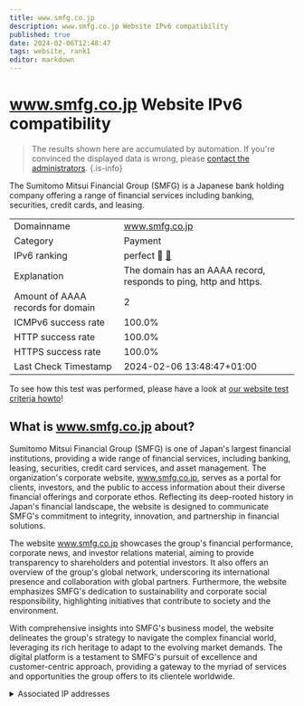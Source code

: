 ```yaml
---
title: www.smfg.co.jp
description: www.smfg.co.jp Website IPv6 compatibility
published: true
date: 2024-02-06T12:48:47
tags: website, rank1
editor: markdown
---
```


# www.smfg.co.jp Website IPv6 compatibility

> The results shown here are accumulated by automation. If you're convinced the displayed data is wrong, please [contact the administrators](/howto/chat). 
{.is-info}

The Sumitomo Mitsui Financial Group (SMFG) is a Japanese bank holding company offering a range of financial services including banking, securities, credit cards, and leasing.


|   |   |
| - | - |
| Domainname | www.smfg.co.jp
| Category | Payment |
| IPv6 ranking | perfect :1st_place_medal: [🔗](/howto/ranking) |
| Explanation | The domain has an AAAA record, responds to ping, http and https. |
| Amount of AAAA records for domain | 2 |
| ICMPv6 success rate | 100.0%|
| HTTP success rate | 100.0% |
| HTTPS success rate | 100.0% |
| Last Check Timestamp | 2024-02-06 13:48:47+01:00 |

To see how this test was performed, please have a look at [our website test criteria howto](/howto/testcriteria/website)!


## What is www.smfg.co.jp about?
Sumitomo Mitsui Financial Group (SMFG) is one of Japan's largest financial institutions, providing a wide range of financial services, including banking, leasing, securities, credit card services, and asset management. The organization's corporate website, www.smfg.co.jp, serves as a portal for clients, investors, and the public to access information about their diverse financial offerings and corporate ethos. Reflecting its deep-rooted history in Japan's financial landscape, the website is designed to communicate SMFG's commitment to integrity, innovation, and partnership in financial solutions.

The website www.smfg.co.jp showcases the group's financial performance, corporate news, and investor relations material, aiming to provide transparency to shareholders and potential investors. It also offers an overview of the group's global network, underscoring its international presence and collaboration with global partners. Furthermore, the website emphasizes SMFG's dedication to sustainability and corporate social responsibility, highlighting initiatives that contribute to society and the environment.

With comprehensive insights into SMFG's business model, the website delineates the group's strategy to navigate the complex financial world, leveraging its rich heritage to adapt to the evolving market demands. The digital platform is a testament to SMFG's pursuit of excellence and customer-centric approach, providing a gateway to the myriad of services and opportunities the group offers to its clientele worldwide.



<details>
<summary>Associated IP addresses</summary>

2a02:26f0:e300:28a::111e

2a02:26f0:e300:287::111e

</details>
